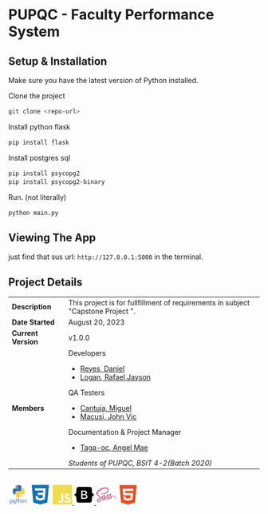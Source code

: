 # PUPQC - Faculty Performance System

## Setup & Installation

Make sure you have the latest version of Python installed.

Clone the project
```bash
git clone <repo-url>
```

Install python flask

```bash
pip install flask
```
Install postgres sql

```bash
pip install psycopg2
pip install psycopg2-binary
```

Run. (not literally)

```bash
python main.py
```

## Viewing The App

just find that sus url: `http://127.0.0.1:5000`
in the terminal.
<br />

## Project Details

|                     |                                                                                                                                                                                                                                                                                                                                                               |
| ------------------- | ------------------------------------------------------------------------------------------------------------------------------------------------------------------------------------------------------------------------------------------------------------------------------------------------------------------------------------------------------------- |
| **Description**     | This project is for fullfillment of requirements in subject "Capstone Project ".                                                                                                                                                                                                                                                                             |
| **Date Started**    | August 20, 2023                                                                                                                                                                                                                                                                                                                                               |
| **Current Version** | v1.0.0                                                                                                                                                                                                                                                                                    
| **Members**         | Developers<ul><li>[Reyes, Daniel](https://github.com/daenyuhl)</li><li>[Logan, Rafael Jayson](https://github.com/RafSyghtline)</li></ul>QA Testers<ul><li>[Cantuja, Miguel](https://github.com/JuanTheArc)</li><li>[Macusi, John Vic](https://github.com/Jayvie01)</li></ul>Documentation & Project Manager<ul><li>[Taga-oc, Angel Mae](https://github.com/)</li></ul> _Students of PUPQC, BSIT 4-2(Batch 2020)_ |

<br />
<a href="https://www.w3.org/html/" target="_blank" rel="noreferrer"> <img src="https://raw.githubusercontent.com/devicons/devicon/1119b9f84c0290e0f0b38982099a2bd027a48bf1/icons/python/python-original-wordmark.svg" alt="html5" width="40" height="40"/></a>
<a href="https://www.w3schools.com/css/" target="_blank" rel="noreferrer"> <img src="https://raw.githubusercontent.com/devicons/devicon/master/icons/css3/css3-plain.svg" alt="css3" width="40" height="40"/></a>
<a href="https://developer.mozilla.org/en-US/docs/Web/JavaScript" target="_blank" rel="noreferrer"> <img src="https://raw.githubusercontent.com/devicons/devicon/master/icons/javascript/javascript-plain.svg" alt="javascript" width="40" height="40"/> </a>
<a href="https://getbootstrap.com" target="_blank" rel="noreferrer"> <img src="https://raw.githubusercontent.com/devicons/devicon/master/icons/bootstrap/bootstrap-plain.svg" alt="bootstrap" width="40" height="40"/> </a>
<a href="https://sass-lang.com" target="_blank" rel="noreferrer"> <img src="https://raw.githubusercontent.com/devicons/devicon/master/icons/sass/sass-original.svg" alt="sass" width="40" height="40"/></a>
<a href="https://codeigniter.com/" target="_blank" rel="noreferrer"> <img src="https://raw.githubusercontent.com/devicons/devicon/master/icons/html5/html5-plain.svg" alt="codeigniter" width="40" height="40"/> </a>
